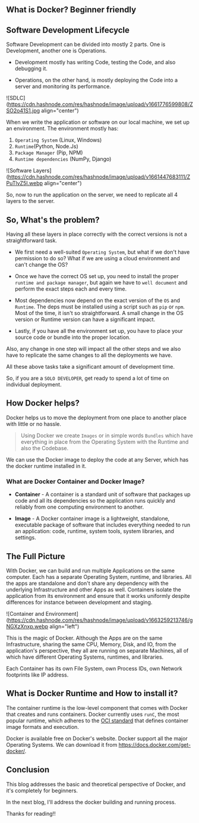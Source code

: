 ## What is Docker? Beginner friendly

## Software Development Lifecycle
Software Development can be divided into mostly 2 parts. One is Development, another one is Operations.

- Development mostly has writing Code, testing the Code, and also debugging it.

- Operations, on the other hand, is mostly deploying the Code into a server and monitoring its performance.


![SDLC](https://cdn.hashnode.com/res/hashnode/image/upload/v1661776599808/ZSO2o41S1.jpg align="center")

When we write the application or software on our local machine, we set up an environment. The environment mostly has:

1. `Operating System` (Linux, Windows)
2. `Runtime`(Python, Node.Js)
3. `Package Manager` (Pip, NPM)
4. `Runtime dependencies` (NumPy, Django)

![Software Layers](https://cdn.hashnode.com/res/hashnode/image/upload/v1661447683111/ZPuTlvZ5I.webp align="center")

So, now to run the application on the server, we need to replicate all 4 layers to the server.

## So, What's the problem?

Having all these layers in place correctly with the correct versions is not a straightforward task. 

- We first need a well-suited `Operating System`, but what if we don't have permission to do so? What if we are using a cloud environment and can't change the OS?

- Once we have the correct OS set up, you need to install the proper `runtime and package manager`, but again we have to `well document` and perform the exact steps each and every time.

- Most dependencies now depend on the exact version of the `OS` and `Runtime`. The deps must be installed using a script such as `pip` or `npm`. Most of the time, it isn't so straightforward. A small change in the OS version or Runtime version can have a significant impact.

- Lastly, if you have all the environment set up, you have to place your source code or bundle into the proper location.

Also, any change in one step will impact all the other steps and we also have to replicate the same changes to all the deployments we have.

All these above tasks take a significant amount of development time.

So, if you are a `SOLO DEVELOPER`, get ready to spend a lot of time on individual deployment.

## How Docker helps?

Docker helps us to move the deployment from one place to another place with little or no hassle. 

> Using Docker we create `Images` or in simple words `Bundles` which have everything in place from the Operating System with the Runtime and also the Codebase.

We can use the Docker image to deploy the code at any Server, which has the docker runtime installed in it.

### What are Docker Container and Docker Image?

- **Container** - A container is a standard unit of software that packages up code and all its dependencies so the application runs quickly and reliably from one computing environment to another. 

- **Image** - A Docker container image is a lightweight, standalone, executable package of software that includes everything needed to run an application: code, runtime, system tools, system libraries, and settings.

## The Full Picture

With Docker, we can build and run multiple Applications on the same computer. Each has a separate Operating System, runtime, and libraries. All the apps are standalone and don't share any dependency with the underlying Infrastructure and other Apps as well. Containers isolate the application from its environment and ensure that it works uniformly despite differences for instance between development and staging.

![Container and Environment](https://cdn.hashnode.com/res/hashnode/image/upload/v1663259213746/gNGXzXnxp.webp align="left")

This is the magic of Docker. Although the Apps are on the same Infrastructure, sharing the same CPU, Memory, Disk, and IO, from the application's perspective, they all are running on separate Machines, all of which have different Operating Systems, runtimes, and libraries.

Each Container has its own File System, own Process IDs, own Network footprints like IP address.

## What is Docker Runtime and How to install it?

 The container runtime is the low-level component that comes with Docker that creates and runs containers. Docker currently uses `runC`, the most popular runtime, which adheres to the  [OCI standard](https://opencontainers.org/) that defines container image formats and execution.

Docker is available free on Docker's website. Docker support all the major Operating Systems. We can download it from https://docs.docker.com/get-docker/.

## Conclusion

This blog addresses the basic and theoretical perspective of Docker, and it's completely for beginners.

In the next blog, I'll address the docker building and running process.


Thanks for reading!!